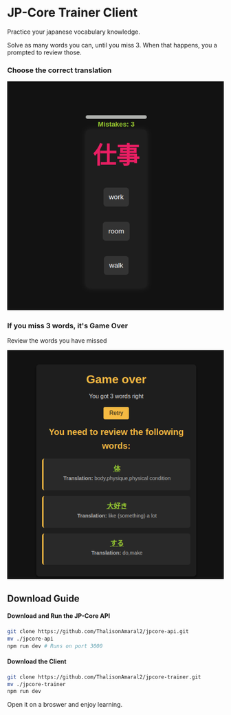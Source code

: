 # JP-Core Trainer Client

Practice your japanese vocabulary knowledge.

Solve as many words you can, until you miss 3. When that happens, you a prompted to review those.

### Choose the correct translation
![word card](https://raw.githubusercontent.com/ThalisonAmaral2/jpcore-trainer/refs/heads/development/media/jpcore-word-card.png)


### If you miss 3 words, it's Game Over
Review the words you have missed

![Game Over](https://raw.githubusercontent.com/ThalisonAmaral2/jpcore-trainer/refs/heads/development/media/jpcore-gameover.png)


## Download Guide

#### Download and Run the JP-Core API
```sh
git clone https://github.com/ThalisonAmaral2/jpcore-api.git
mv ./jpcore-api
npm run dev # Runs on port 3000
```





#### Download the Client
```sh
git clone https://github.com/ThalisonAmaral2/jpcore-trainer.git
mv ./jpcore-trainer
npm run dev
```

Open it on a broswer and enjoy learning.